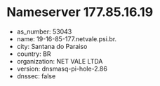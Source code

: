 # Nameserver 177.85.16.19

* as_number: 53043
* name: 19-16-85-177.netvale.psi.br.
* city: Santana do Paraiso
* country: BR
* organization: NET VALE LTDA
* version: dnsmasq-pi-hole-2.86
* dnssec: false
